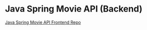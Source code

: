 # Java Spring Movie API (Backend)

<a href="https://github.com/NikFMatten/Java_Spring_Movie_API_FrontEnd">Java Spring Movie API Frontend Repo</a>
